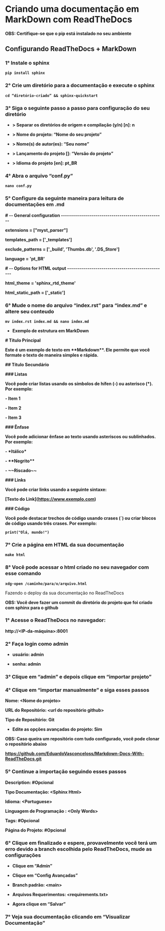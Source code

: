 # **Criando uma documentação em MarkDown com ReadTheDocs**

#### **OBS: Certifique-se que o pip está instalado no seu ambiente**

## Configurando ReadTheDocs + MarkDown

### **1°** Instale o sphinx 
  **``pip install sphinx``**

### **2°** Crie um diretório para a documentação e execute o sphinx

**``cd “diretório-criado” && sphinx-quickstart``**

### **3°** Siga o seguinte passo a passo para configuração do seu diretório

- **\> Separar os diretórios de origem e compilação (y/n) \[n\]: n**

- **\> Nome do projeto: “Nome do seu projeto”**

- **\> Nome(s) de autor(es): “Seu nome”**

- **\> Lançamento do projeto \[\]: “Versão do projeto”**

- **\> Idioma do projeto \[en\]: pt_BR**

### **4°** Abra o arquivo “conf.py” 

**``nano conf.py``**

### **5°** Configure da seguinte maneira para leitura de documentações em .md

**\# -- General configuration
---------------------------------------------------**

**extensions = \["myst_parser"\]**

**templates_path = \['\_templates'\]**

**exclude_patterns = \['\_build', 'Thumbs.db', '.DS_Store'\]**

**language = 'pt_BR'**

**\# -- Options for HTML output
-------------------------------------------------**

**html_theme = 'sphinx_rtd_theme'**

**html_static_path = \['\_static'\]**

### **6°** Mude o nome do arquivo “index.rst” para “index.md” e altere seu conteudo

**``mv index.rst index.md && nano index.md``**

- **Exemplo de estrutura em MarkDown**

**\# Título Principal**

**Este é um exemplo de texto em \*\*Markdown\*\*. Ele permite que você
formate o texto de maneira simples e rápida.**

**\## Título Secundário**

**\### Listas**

**Você pode criar listas usando os símbolos de hífen (-) ou asterisco
(\*). Por exemplo:**

**- Item 1**

**- Item 2**

**- Item 3**

**\### Ênfase**

**Você pode adicionar ênfase ao texto usando asteriscos ou sublinhados.
Por exemplo:**

**- \*Itálico\***

**- \*\*Negrito\*\***

**- \~~Riscado\~~**

**\### Links**

**Você pode criar links usando a seguinte sintaxe:**

**\[Texto do Link\](https://www.exemplo.com)**

**\### Código**

**Você pode destacar trechos de código usando crases (\`) ou criar
blocos de código usando três crases. Por exemplo:**

**``print("Olá, mundo!")``**

### **7°** Crie a página em HTML da sua documentação

**``make html``**

### **8°** Você pode acessar o html criado no seu navegador com esse comando

**``xdg-open /caminho/para/o/arquivo.html``**

Fazendo o deploy da sua documentação no ReadTheDocs

**OBS: Você deve fazer um commit do diretório do projeto que foi criado
com sphinx para o github**

### **1°** Acesse o ReadTheDocs no navegador:

**http://\<IP-da-máquina\>:8001**

### **2°** Faça login como admin

- **usuário: admin**

- **senha: admin**

### **3°** Clique em “admin” e depois clique em “importar projeto”

### **4°** Clique em “importar manualmente” e siga esses passos

**Nome: \<Nome do projeto\>**

**URL do Repositório: \<url do repositório github\>**

**Tipo de Repositório: Git**

- **Edite as opções avançadas do projeto: Sim**

**OBS: Caso queira um repositório com tudo configurado, você pode clonar
o repositório abaixo**

[**<u>https://github.com/EduardoVasconceloss/Markdown-Docs-With-ReadTheDocs.git</u>**](https://github.com/EduardoVasconceloss/Markdown-Docs-With-ReadTheDocs.git)

### **5°** Continue a importação seguindo esses passos

**Description: \#Opcional**

**Tipo Documentação: \<Sphinx Html\>**

**Idioma: \<Portuguese\>**

**Linguagem de Programação : \<Only Words\>**

**Tags: \#Opcional**

**Página do Projeto: \#Opcional**

### **6°** Clique em finalizado e espere, provavelmente você terá um erro devido a branch escolhida pelo ReadTheDocs, mude as configurações

- **Clique em “Admin”**

- **Clique em “Config Avançadas”**

- **Branch padrão: \<main\>**

- **Arquivos Requerimentos: \<requirements.txt\>**

- **Agora clique em “Salvar”**

### **7°** Veja sua documentação clicando em “Visualizar Documentação”

### 

### 

### 
